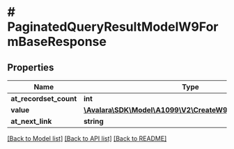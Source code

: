 # # PaginatedQueryResultModelW9FormBaseResponse

## Properties

Name | Type | Description | Notes
------------ | ------------- | ------------- | -------------
**at_recordset_count** | **int** |  | [optional]
**value** | [**\Avalara\SDK\Model\A1099\V2\CreateW9Form201Response[]**](CreateW9Form201Response.md) |  | [optional]
**at_next_link** | **string** |  | [optional]

[[Back to Model list]](../../../README.md#models) [[Back to API list]](../../../README.md#endpoints) [[Back to README]](../../../README.md)
